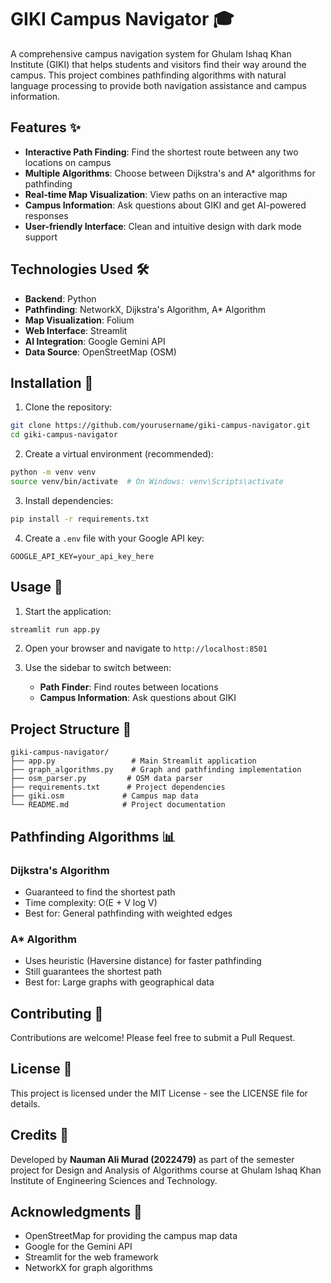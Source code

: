 # GIKI Campus Navigator 🎓

A comprehensive campus navigation system for Ghulam Ishaq Khan Institute (GIKI) that helps students and visitors find their way around the campus. This project combines pathfinding algorithms with natural language processing to provide both navigation assistance and campus information.

## Features ✨

- **Interactive Path Finding**: Find the shortest route between any two locations on campus
- **Multiple Algorithms**: Choose between Dijkstra's and A* algorithms for pathfinding
- **Real-time Map Visualization**: View paths on an interactive map
- **Campus Information**: Ask questions about GIKI and get AI-powered responses
- **User-friendly Interface**: Clean and intuitive design with dark mode support

## Technologies Used 🛠️

- **Backend**: Python
- **Pathfinding**: NetworkX, Dijkstra's Algorithm, A* Algorithm
- **Map Visualization**: Folium
- **Web Interface**: Streamlit
- **AI Integration**: Google Gemini API
- **Data Source**: OpenStreetMap (OSM)

## Installation 🚀

1. Clone the repository:
```bash
git clone https://github.com/yourusername/giki-campus-navigator.git
cd giki-campus-navigator
```

2. Create a virtual environment (recommended):
```bash
python -m venv venv
source venv/bin/activate  # On Windows: venv\Scripts\activate
```

3. Install dependencies:
```bash
pip install -r requirements.txt
```

4. Create a `.env` file with your Google API key:
```
GOOGLE_API_KEY=your_api_key_here
```

## Usage 📱

1. Start the application:
```bash
streamlit run app.py
```

2. Open your browser and navigate to `http://localhost:8501`

3. Use the sidebar to switch between:
   - **Path Finder**: Find routes between locations
   - **Campus Information**: Ask questions about GIKI

## Project Structure 📁

```
giki-campus-navigator/
├── app.py                 # Main Streamlit application
├── graph_algorithms.py    # Graph and pathfinding implementation
├── osm_parser.py         # OSM data parser
├── requirements.txt      # Project dependencies
├── giki.osm             # Campus map data
└── README.md            # Project documentation
```

## Pathfinding Algorithms 📊

### Dijkstra's Algorithm
- Guaranteed to find the shortest path
- Time complexity: O(E + V log V)
- Best for: General pathfinding with weighted edges

### A* Algorithm
- Uses heuristic (Haversine distance) for faster pathfinding
- Still guarantees the shortest path
- Best for: Large graphs with geographical data

## Contributing 🤝

Contributions are welcome! Please feel free to submit a Pull Request.

## License 📄

This project is licensed under the MIT License - see the LICENSE file for details.

## Credits 👏

Developed by **Nauman Ali Murad (2022479)** as part of the semester project for Design and Analysis of Algorithms course at Ghulam Ishaq Khan Institute of Engineering Sciences and Technology.

## Acknowledgments 🙏

- OpenStreetMap for providing the campus map data
- Google for the Gemini API
- Streamlit for the web framework
- NetworkX for graph algorithms 